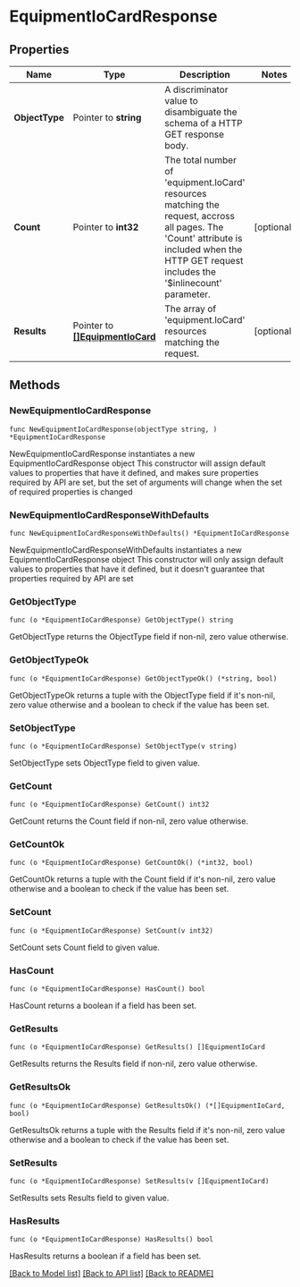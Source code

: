 # EquipmentIoCardResponse

## Properties

Name | Type | Description | Notes
------------ | ------------- | ------------- | -------------
**ObjectType** | Pointer to **string** | A discriminator value to disambiguate the schema of a HTTP GET response body. | 
**Count** | Pointer to **int32** | The total number of &#39;equipment.IoCard&#39; resources matching the request, accross all pages. The &#39;Count&#39; attribute is included when the HTTP GET request includes the &#39;$inlinecount&#39; parameter. | [optional] 
**Results** | Pointer to [**[]EquipmentIoCard**](equipment.IoCard.md) | The array of &#39;equipment.IoCard&#39; resources matching the request. | [optional] 

## Methods

### NewEquipmentIoCardResponse

`func NewEquipmentIoCardResponse(objectType string, ) *EquipmentIoCardResponse`

NewEquipmentIoCardResponse instantiates a new EquipmentIoCardResponse object
This constructor will assign default values to properties that have it defined,
and makes sure properties required by API are set, but the set of arguments
will change when the set of required properties is changed

### NewEquipmentIoCardResponseWithDefaults

`func NewEquipmentIoCardResponseWithDefaults() *EquipmentIoCardResponse`

NewEquipmentIoCardResponseWithDefaults instantiates a new EquipmentIoCardResponse object
This constructor will only assign default values to properties that have it defined,
but it doesn't guarantee that properties required by API are set

### GetObjectType

`func (o *EquipmentIoCardResponse) GetObjectType() string`

GetObjectType returns the ObjectType field if non-nil, zero value otherwise.

### GetObjectTypeOk

`func (o *EquipmentIoCardResponse) GetObjectTypeOk() (*string, bool)`

GetObjectTypeOk returns a tuple with the ObjectType field if it's non-nil, zero value otherwise
and a boolean to check if the value has been set.

### SetObjectType

`func (o *EquipmentIoCardResponse) SetObjectType(v string)`

SetObjectType sets ObjectType field to given value.


### GetCount

`func (o *EquipmentIoCardResponse) GetCount() int32`

GetCount returns the Count field if non-nil, zero value otherwise.

### GetCountOk

`func (o *EquipmentIoCardResponse) GetCountOk() (*int32, bool)`

GetCountOk returns a tuple with the Count field if it's non-nil, zero value otherwise
and a boolean to check if the value has been set.

### SetCount

`func (o *EquipmentIoCardResponse) SetCount(v int32)`

SetCount sets Count field to given value.

### HasCount

`func (o *EquipmentIoCardResponse) HasCount() bool`

HasCount returns a boolean if a field has been set.

### GetResults

`func (o *EquipmentIoCardResponse) GetResults() []EquipmentIoCard`

GetResults returns the Results field if non-nil, zero value otherwise.

### GetResultsOk

`func (o *EquipmentIoCardResponse) GetResultsOk() (*[]EquipmentIoCard, bool)`

GetResultsOk returns a tuple with the Results field if it's non-nil, zero value otherwise
and a boolean to check if the value has been set.

### SetResults

`func (o *EquipmentIoCardResponse) SetResults(v []EquipmentIoCard)`

SetResults sets Results field to given value.

### HasResults

`func (o *EquipmentIoCardResponse) HasResults() bool`

HasResults returns a boolean if a field has been set.


[[Back to Model list]](../README.md#documentation-for-models) [[Back to API list]](../README.md#documentation-for-api-endpoints) [[Back to README]](../README.md)


